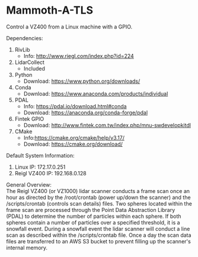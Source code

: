 # Mammoth-A-TLS
 Control a VZ400 from a Linux machine with a GPIO.

 Dependencies:
 1. RivLib
    - Info: http://www.riegl.com/index.php?id=224
 2. LidarCollect
    - Included
 3. Python
    - Download: https://www.python.org/downloads/
 4. Conda
    - Download: https://www.anaconda.com/products/individual
 5. PDAL
    - Info: https://pdal.io/download.html#conda
    - Download: https://anaconda.org/conda-forge/pdal
 6. Fintek GPIO
    - Download: http://www.fintek.com.tw/index.php/mnu-swdevelopkitdl
 7. CMake
    - Info:https://cmake.org/cmake/help/v3.17/
    - Download: https://cmake.org/download/

 Default System Information:
 1. Linux IP: 172.17.0.251
 2. Reigl VZ400 IP: 192.168.0.128

General Overview:  
The Reigl VZ400 (or VZ1000) lidar scanner conducts a frame scan once an hour as directed by the /root/crontab (power up/down the scanner) and the /scripts/crontab (controls scan details) files. Two spheres located within the frame scan are processed through the Point Data Abstraction Library (PDAL) to determine the number of particles within each sphere.  If both spheres contain a number of particles over a specified threshold, it is a snowfall event.  During a snowfall event the lidar scanner will conduct a line scan as described within the /scripts/crontab file.  Once a day the scan data files are transferred to an AWS S3 bucket to prevent filling up the scanner's internal memory.
